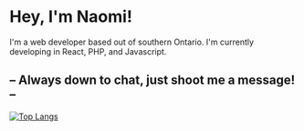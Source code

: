 # Hey, I'm Naomi!
I'm a web developer based out of southern Ontario. I'm currently developing in React, PHP, and Javascript.
## – Always down to chat, just shoot me a message! –
[![Top Langs](https://github-readme-stats.vercel.app/api/top-langs/?username=code-nv&theme=ayu-mirage&layout=compact)](https://github.com/anuraghazra/github-readme-stats)
